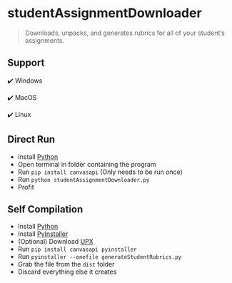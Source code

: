 # studentAssignmentDownloader

> Downloads, unpacks, and generates rubrics for all of your student’s assignments.

## Support
✔️ Windows

✔️ MacOS

✔️ Linux

## Direct Run
- Install [Python](https://www.python.org/)
- Open terminal in folder containing the program
- Run `pip install canvasapi` (Only needs to be run once)
- Run `python studentAssignmentDownloader.py`
- Profit

## Self Compilation
- Install [Python](https://www.python.org/)
- Install [PyInstaller](https://pyinstaller.org/en/stable/)
- (Optional) Download [UPX](https://upx.github.io/)
- Run `pip install canvasapi pyinstaller`
- Run `pyinstaller --onefile generateStudentRubrics.py`
- Grab the file from the `dist` folder
- Discard everything else it creates
